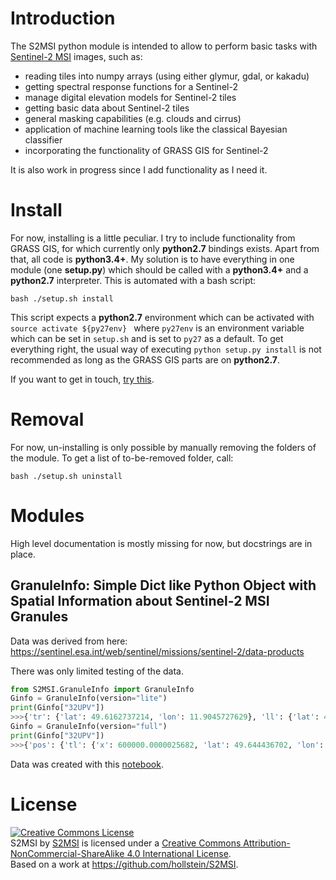 # Introduction

The S2MSI python module is intended to allow to perform basic tasks with [Sentinel-2 MSI](https://sentinel.esa.int/web/sentinel/missions/sentinel-2) images, such as:

* reading tiles into numpy arrays (using either glymur, gdal, or kakadu)
* getting spectral response functions for a Sentinel-2
* manage digital elevation models for Sentinel-2 tiles
* getting basic data about Sentinel-2 tiles 
* general masking capabilities (e.g. clouds and cirrus)
* application of machine learning tools like the classical Bayesian classifier
* incorporating the functionality of GRASS GIS for Sentinel-2

It is also work in progress since I add functionality as I need it.

# Install

For now, installing is a little peculiar. I try to include functionality from GRASS GIS, for which currently only **python2.7** bindings exists. Apart from that, all code is **python3.4+**. My solution is to have everything in one module (one **setup.py**) which should be called with a **python3.4+** and a **python2.7** interpreter. This is automated with a bash script:


```
bash ./setup.sh install 
```

This script expects a **python2.7** environment which can be activated with ```source activate ${py27env} ``` where ```py27env``` is an environment variable which can be set in ```setup.sh``` and is set to ```py27``` as a default. To get everything right, the usual way of executing `python setup.py install` is not recommended as long as the GRASS GIS parts are on **python2.7**.

If you want to get in touch, [try this]( http://www.gfz-potsdam.de/en/section/remote-sensing/staff/profil/andre-hollstein/). 

# Removal

For now, un-installing is only possible by manually removing the folders of the module. To get a list of to-be-removed folder, call:

```
bash ./setup.sh uninstall
```

# Modules 

High level documentation is mostly missing for now, but docstrings are in place.

## GranuleInfo: Simple Dict like Python Object with Spatial Information about Sentinel-2 MSI Granules

Data was derived from here: https://sentinel.esa.int/web/sentinel/missions/sentinel-2/data-products

There was only limited testing of the data.

```python
from S2MSI.GranuleInfo import GranuleInfo
Ginfo = GranuleInfo(version="lite")
print(Ginfo["32UPV"])
>>>{'tr': {'lat': 49.6162737214, 'lon': 11.9045727629}, 'll': {'lat': 48.6570271781, 'lon': 10.3579107698}}
Ginfo = GranuleInfo(version="full")
print(Ginfo["32UPV"])
>>>{'pos': {'tl': {'x': 600000.0000025682, 'lat': 49.644436702, 'lon': 10.3851737332, 'y': 5500020.000361709}, 'tr': {'x': 709800.0000165974, 'lat': 49.6162737214, 'lon': 11.9045727629, 'y': 5500020.000351718}, 'lr': {'x': 709800.0000132157, 'lat': 48.6298215752, 'lon': 11.8474784519, 'y': 5390220.000321694}, 'll': {'x': 599999.9999970878, 'lat': 48.6570271781, 'lon': 10.3579107698, 'y': 5390220.000326163}}, 'name': '32UPV', 'zone': 32, 'epsg': 32632}
```

Data was created with this [notebook](https://git.gfz-potsdam.de/hollstei/S2MSI/tree/master/S2MSI/GranuleInfo/s2_kml_to_dict.ipynb).


# License

<a rel="license" href="http://creativecommons.org/licenses/by-nc-sa/4.0/"><img alt="Creative Commons License" style="border-width:0" src="https://i.creativecommons.org/l/by-nc-sa/4.0/88x31.png" /></a><br /><span xmlns:dct="http://purl.org/dc/terms/" property="dct:title">S2MSI</span> by <a xmlns:cc="http://creativecommons.org/ns#" href="https://github.com/hollstein/S2MSI" property="cc:attributionName" rel="cc:attributionURL">S2MSI</a> is licensed under a <a rel="license" href="http://creativecommons.org/licenses/by-nc-sa/4.0/">Creative Commons Attribution-NonCommercial-ShareAlike 4.0 International License</a>.<br />Based on a work at <a xmlns:dct="http://purl.org/dc/terms/" href="https://github.com/hollstein/S2MSI" rel="dct:source">https://github.com/hollstein/S2MSI</a>.


